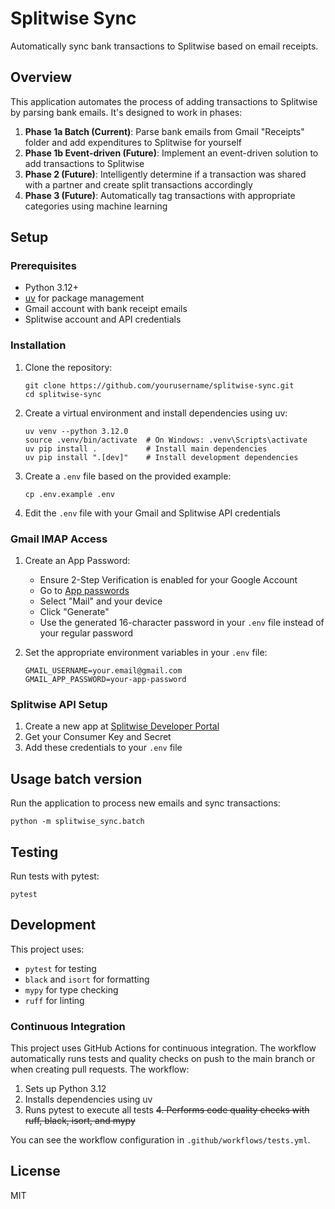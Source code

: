# Splitwise Sync

Automatically sync bank transactions to Splitwise based on email receipts.

## Overview

This application automates the process of adding transactions to Splitwise by parsing bank emails. It's designed to work in phases:

1. **Phase 1a Batch (Current)**: Parse bank emails from Gmail "Receipts" folder and add expenditures to Splitwise for yourself
2. **Phase 1b Event-driven (Future)**: Implement an event-driven solution to add transactions to Splitwise
3. **Phase 2 (Future)**: Intelligently determine if a transaction was shared with a partner and create split transactions accordingly
4. **Phase 3 (Future)**: Automatically tag transactions with appropriate categories using machine learning

## Setup

### Prerequisites

- Python 3.12+
- [uv](https://github.com/astral-sh/uv) for package management
- Gmail account with bank receipt emails
- Splitwise account and API credentials

### Installation

1. Clone the repository:
   ```
   git clone https://github.com/yourusername/splitwise-sync.git
   cd splitwise-sync
   ```

2. Create a virtual environment and install dependencies using uv:
   ```
   uv venv --python 3.12.0
   source .venv/bin/activate  # On Windows: .venv\Scripts\activate
   uv pip install .           # Install main dependencies
   uv pip install ".[dev]"    # Install development dependencies
   ```

3. Create a `.env` file based on the provided example:
   ```
   cp .env.example .env
   ```

4. Edit the `.env` file with your Gmail and Splitwise API credentials

### Gmail IMAP Access

1. Create an App Password:
   - Ensure 2-Step Verification is enabled for your Google Account
   - Go to [App passwords](https://myaccount.google.com/apppasswords)
   - Select "Mail" and your device
   - Click "Generate"
   - Use the generated 16-character password in your `.env` file instead of your regular password

2. Set the appropriate environment variables in your `.env` file:
   ```
   GMAIL_USERNAME=your.email@gmail.com
   GMAIL_APP_PASSWORD=your-app-password
   ```

### Splitwise API Setup

1. Create a new app at [Splitwise Developer Portal](https://secure.splitwise.com/apps)
2. Get your Consumer Key and Secret
3. Add these credentials to your `.env` file

## Usage batch version

Run the application to process new emails and sync transactions:

```
python -m splitwise_sync.batch
```

## Testing

Run tests with pytest:

```
pytest
```

## Development

This project uses:
- `pytest` for testing
- `black` and `isort` for formatting
- `mypy` for type checking
- `ruff` for linting

### Continuous Integration

This project uses GitHub Actions for continuous integration. The workflow automatically runs tests and quality checks on push to the main branch or when creating pull requests. The workflow:

1. Sets up Python 3.12
2. Installs dependencies using uv
3. Runs pytest to execute all tests
~~4. Performs code quality checks with ruff, black, isort, and mypy~~

You can see the workflow configuration in `.github/workflows/tests.yml`.

## License

MIT